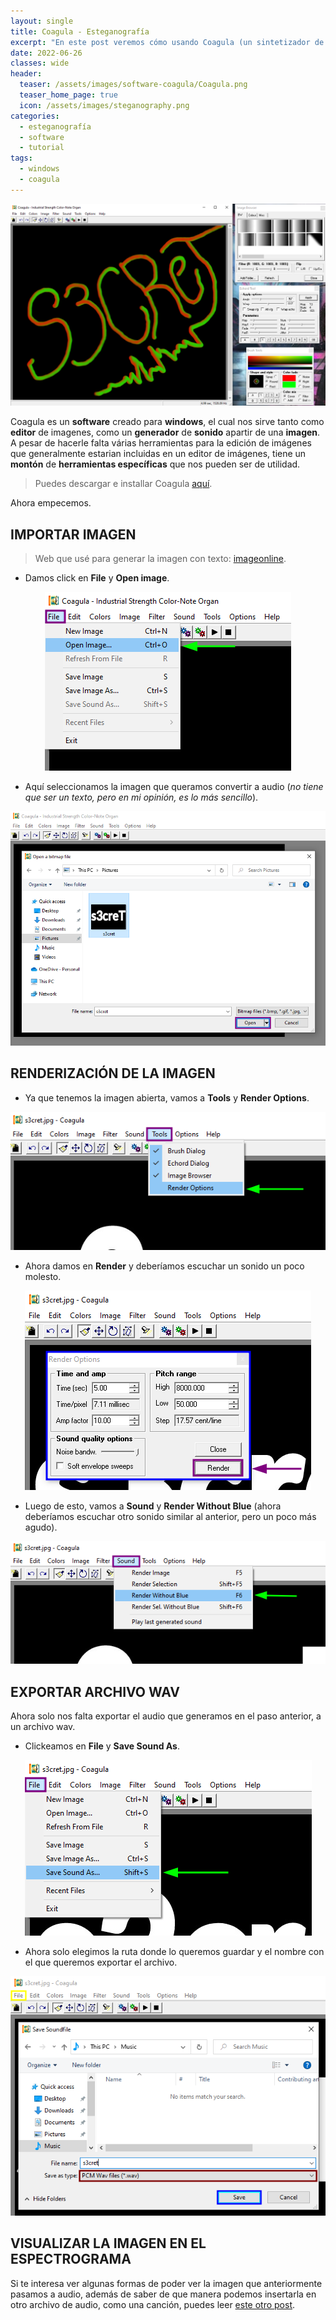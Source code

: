 ```yaml
---
layout: single
title: Coagula - Esteganografía
excerpt: "En este post veremos cómo usando Coagula (un sintetizador de imágenes), para generar sonido a partir de una imagen, logrando ocultar mensajes en archivos de audio."
date: 2022-06-26
classes: wide
header:
  teaser: /assets/images/software-coagula/Coagula.png
  teaser_home_page: true
  icon: /assets/images/steganography.png
categories:
  - esteganografía
  - software
  - tutorial
tags:
  - windows
  - coagula
---
```


<p align="center">
<img src="/assets/images/software-coagula/img_header.png">
</p>

Coagula es un **software** creado para **windows**, el cual nos sirve tanto como **editor** de imagenes, como un **generador** de **sonido** apartir de una **imagen**.
A pesar de hacerle falta várias herramientas para la edición de imágenes que generalmente estarian incluidas en un editor de imágenes, tiene un **montón** de **herramientas específicas** que nos pueden ser de utilidad.

> Puedes descargar e installar Coagula [aquí](https://ccm.net/downloads/sound/6141-coagula/).

Ahora empecemos.

## IMPORTAR IMAGEN

> Web que usé para generar la imagen con texto: [imageonline](https://text.imageonline.co/es/).

 - Damos click en **File** y **Open image**.

<p align="center">
<img src="/assets/images/software-coagula/img1.png">
</p>

 - Aquí seleccionamos la imagen que queramos convertir a audio (*no tiene que ser un texto, pero en mi opinión, es lo más sencillo*).

<p align="center">
<img src="/assets/images/software-coagula/img2.png">
</p>

## RENDERIZACIÓN DE LA IMAGEN
 - Ya que tenemos la imagen abierta, vamos a **Tools** y **Render Options**.

<p align="center">
<img src="/assets/images/software-coagula/img3.png">
</p>

 - Ahora damos en **Render** y deberíamos escuchar un sonido un poco molesto.

<p align="center">
<img src="/assets/images/software-coagula/img4.png">
</p>

 - Luego de esto, vamos a **Sound** y **Render Without Blue** (ahora deberíamos escuchar otro sonido similar al anterior, pero un poco más agudo).

<p align="center">
<img src="/assets/images/software-coagula/img5.png">
</p>

## EXPORTAR ARCHIVO WAV
Ahora solo nos falta exportar el audio que generamos en el paso anterior, a un archivo wav.

 - Clickeamos en **File** y **Save Sound As**.

<p align="center">
<img src="/assets/images/software-coagula/img6.png">
</p>

 - Ahora solo elegimos la ruta donde lo queremos guardar y el nombre con el que queremos exportar el archivo.

<p align="center">
<img src="/assets/images/software-coagula/img7.png">
</p>

## VISUALIZAR LA IMAGEN EN EL ESPECTROGRAMA
Si te interesa ver algunas formas de poder ver la imagen que anteriormente pasamos a audio, además de saber de que manera podemos insertarla en otro archivo de audio, como una canción, puedes leer [este otro post](https://invertebr4do.github.io/software-audacity).
